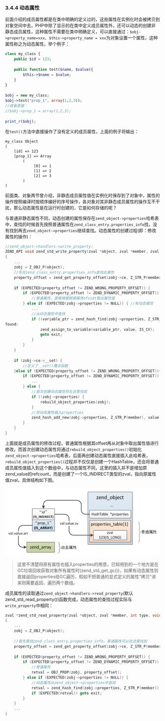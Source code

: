 ### 3.4.4 动态属性
前面介绍的成员属性都是在类中明确的定义过的，这些属性在实例化时会被拷贝到对象空间中去，PHP中除了显示的在类中定义成员属性外，还可以动态的创建非静态成员属性，这种属性不需要在类中明确定义，可以直接通过：`$obj->property_name=xxx`、`$this->property_name = xxx`为对象设置一个属性，这种属性称之为动态属性，举个例子：
```php
class my_class {
    public $id = 123;

    public function test($name, $value){
        $this->$name = $value;
    }
}

$obj = new my_class;
$obj->test("prop_1", array(1,2,3));
//或者直接：
//$obj->prop_1 = array(1,2,3);

print_r($obj);
```
在`test()`方法中直接操作了没有定义的成员属性，上面的例子将输出：
```
my_class Object
(
    [id] => 123
    [prop_1] => Array
        (
             [0] => 1
             [1] => 2
             [2] => 3
        )
)
```
前面类、对象两节曾介绍，非静态成员属性值在实例化时保存到了对象中，属性的操作按照编译时按顺序编好的序号操作，各对象对其非静态成员属性的操作互不干扰，那么动态属性是在运行时创建的，它是如何存储的呢？

与普通非静态属性不同，动态创建的属性保存在`zend_object->properties`哈希表中，查找的时候首先按照普通属性在`zend_class_entry.properties_info`找，没有找到再去`zend_object->properties`继续查找。动态属性的创建过程(即：修改属性的操作)：
```c
//zend_object->handlers->write_property:
ZEND_API void zend_std_write_property(zval *object, zval *member, zval *value, void **cache_slot)
{
    ...
    zobj = Z_OBJ_P(object);
    //先在zend_class_entry.properties_info查找此属性
    property_offset = zend_get_property_offset(zobj->ce, Z_STR_P(member), (zobj->ce->__set != NULL), cache_slot);

    if (EXPECTED(property_offset != ZEND_WRONG_PROPERTY_OFFSET)) {
        if (EXPECTED(property_offset != ZEND_DYNAMIC_PROPERTY_OFFSET)) {
            //普通属性，直接根据根据属性ofsset取出属性值
        } else if (EXPECTED(zobj->properties != NULL)) { //有动态属性
            ...
            //从动态属性中查找
            if ((variable_ptr = zend_hash_find(zobj->properties, Z_STR_P(member))) != NULL) {
found:
                zend_assign_to_variable(variable_ptr, value, IS_CV);
                goto exit;
            }
        } 
    }
    
    if (zobj->ce->__set) {
        //定义了__set()魔法函数
    }else if (EXPECTED(property_offset != ZEND_WRONG_PROPERTY_OFFSET)){
        if (EXPECTED(property_offset != ZEND_DYNAMIC_PROPERTY_OFFSET)) {
            ...
        } else {
            //首次创建动态属性将在这里完成
            if (!zobj->properties) {
                rebuild_object_properties(zobj);
            }
            //将动态属性插入properties
            zend_hash_add_new(zobj->properties, Z_STR_P(member), value);
        }
    }
}
```
上面就是成员属性的修改过程，普通属性根据其offset再从对象中取出属性值进行修改，而首次创建动态属性将通过`rebuild_object_properties()`初始化`zend_object->properties`哈希表，后面再创建动态属性直接插入此哈希表，`rebuild_object_properties()`过程并不仅仅是创建一个HashTable，还会将普通成员属性值插入到这个数组中，与动态属性不同，这里的插入并不是增加原zend_value的refcount，而是创建了一个IS_INDIRECT类型的zval，指向原属性值zval，具体结构如下图。

![](../img/zend_dy_prop.png)

> 这里不清楚将原有属性也插入properties的用意，已知用到的一个地方是在GC垃圾回收获取对象所有属性时(zend_std_get_gc())，如果有动态属性则直接返回properties给GC遍历，假如不把普通的显式定义的属性"拷贝"进来则需要返回、遍历两个数组。

成员属性的读取通过`zend_object->handlers->read_property`(默认zend_std_read_property())函数完成，动态属性的查找过程实际与`write_property`中相同：
```c
zval *zend_std_read_property(zval *object, zval *member, int type, void **cache_slot, zval *rv)
{
    ...
    zobj = Z_OBJ_P(object);

    //首先查找zend_class_entry.properties_info，普通属性可以在这里找到
    property_offset = zend_get_property_offset(zobj->ce, Z_STR_P(member), (type == BP_VAR_IS) || (zobj->ce->__get != NULL), cache_slot);

    if (EXPECTED(property_offset != ZEND_WRONG_PROPERTY_OFFSET)) {
        if (EXPECTED(property_offset != ZEND_DYNAMIC_PROPERTY_OFFSET)) {
            //普通属性
            retval = OBJ_PROP(zobj, property_offset);
        } else if (EXPECTED(zobj->properties != NULL)) {
            //动态属性从zend_object->properties中查找
            retval = zend_hash_find(zobj->properties, Z_STR_P(member));
            if (EXPECTED(retval)) goto exit;
        }
    }
    ...
}
```
